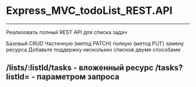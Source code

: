 # Express_MVC_todoList_REST.API
--------------------------------------------------------
Реализовать полный REST API для списка задач

 Базовый CRUD
 Частичную (метод PATCH) полную (метод PUT) замену ресурса
Добавьте поддержку нескольких списков двумя способами

 /lists/:listId/tasks - вложенный ресурс
 /tasks?listId= - параметром запроса
 ---------------------------------------------------------
